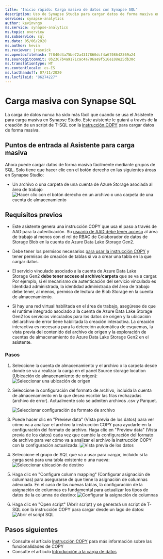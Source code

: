 ```yaml
---
title: 'Inicio rápido: Carga masiva de datos con Synapse SQL'
description: Uso de Synapse Studio para cargar datos de forma masiva en Synapse SQL
services: synapse-analytics
author: kevinvngo
ms.service: synapse-analytics
ms.topic: overview
ms.subservice: sql
ms.date: 05/06/2020
ms.author: kevin
ms.reviewer: jrasnick
ms.openlocfilehash: 7f840d4a75be72a4317860dcf4a6708642369a24
ms.sourcegitcommit: 0b2367b4a9171cac4a706ae9f516e108e25db30c
ms.translationtype: HT
ms.contentlocale: es-ES
ms.lasthandoff: 07/11/2020
ms.locfileid: "86274227"
---
```

# <a name="bulk-loading-with-synapse-sql"></a>Carga masiva con Synapse SQL

La carga de datos nunca ha sido más fácil que cuando se usa el Asistente para carga masiva en Synapse Studio. Este asistente le guiará a través de la creación de un script de T-SQL con la [instrucción COPY](https://docs.microsoft.com/sql/t-sql/statements/copy-into-transact-sql?view=azure-sqldw-latest) para cargar datos de forma masiva. 

## <a name="entry-points-to-the-bulk-load-wizard"></a>Puntos de entrada al Asistente para carga masiva

Ahora puede cargar datos de forma masiva fácilmente mediante grupos de SQL. Solo tiene que hacer clic con el botón derecho en las siguientes áreas en Synapse Studio:

- Un archivo o una carpeta de una cuenta de Azure Storage asociada al área de trabajo ![Hacer clic con el botón derecho en un archivo o una carpeta de una cuenta de almacenamiento](./sql/media/bulk-load/bulk-load-entry-point-0.png)

## <a name="prerequisites"></a>Requisitos previos

- Este asistente genera una instrucción COPY que usa el paso a través de AAD para la autenticación. Su [usuario de AAD debe tener acceso](https://docs.microsoft.com/azure/synapse-analytics/sql-data-warehouse/quickstart-bulk-load-copy-tsql-examples#d-azure-active-directory-authentication-aad) al área de trabajo al menos con el rol de RBAC de Colaborador de datos de Storage Blob en la cuenta de Azure Data Lake Storage Gen2.

- Debe tener los permisos necesarios [para usar la instrucción COPY](https://docs.microsoft.com/sql/t-sql/statements/copy-into-transact-sql?view=azure-sqldw-latest#permissions) y tener permisos de creación de tablas si va a crear una tabla en la que cargar datos.

- El servicio vinculado asociado a la cuenta de Azure Data Lake Storage Gen2 **debe tener acceso al archivo**/**carpeta** que se va a cargar. Por ejemplo, si el mecanismo de autenticación del servicio vinculado es Identidad administrada, la identidad administrada del área de trabajo debe tener, al menos, permiso de lectura de Blob Storage en la cuenta de almacenamiento.

- Si hay una red virtual habilitada en el área de trabajo, asegúrese de que el runtime integrado asociado a la cuenta de Azure Data Lake Storage Gen2 los servicios vinculados para los datos de origen y la ubicación del archivo de error tiene habilitada la creación interactiva. La creación interactiva es necesaria para la detección automática de esquemas, la vista previa del contenido del archivo de origen y la exploración de cuentas de almacenamiento de Azure Data Lake Storage Gen2 en el asistente.

### <a name="steps"></a>Pasos

1. Seleccione la cuenta de almacenamiento y el archivo o la carpeta desde donde se va a realizar la carga en el panel Source storage location (Ubicación de almacenamiento de origen): ![Seleccionar una ubicación de origen](./sql/media/bulk-load/bulk-load-source-location.png)

2. Seleccione la configuración del formato de archivo, incluida la cuenta de almacenamiento en la que desea escribir las filas rechazadas (archivo de error). Actualmente solo se admiten archivos .csv y Parquet.

    ![Seleccionar configuración de formato de archivo](./sql/media/bulk-load/bulk-load-file-format-settings.png)

3. Puede hacer clic en "Preview data" (Vista previa de los datos) para ver cómo va a analizar el archivo la instrucción COPY para ayudarle en la configuración del formato de archivo. Haga clic en "Preview data" (Vista previa de los datos) cada vez que cambie la configuración del formato de archivo para ver cómo va a analizar el archivo la instrucción COPY con la configuración actualizada: ![Vista previa de los datos](./sql/media/bulk-load/bulk-load-file-format-settings-preview-data.png) 

4. Seleccione el grupo de SQL que va a usar para cargar, incluido si la carga será para una tabla existente o una nueva: ![Seleccionar ubicación de destino](./sql/media/bulk-load/bulk-load-target-location.png)

5. Haga clic en "Configure column mapping" (Configurar asignación de columnas) para asegurarse de que tiene la asignación de columnas adecuada. En el caso de las nuevas tablas, la configuración de la asignación de columnas es fundamental para actualizar los tipos de datos de la columna de destino: ![Configurar la asignación de columnas](./sql/media/bulk-load/bulk-load-target-location-column-mapping.png)

6. Haga clic en "Open script" (Abrir script) y se generará un script de T-SQL con la instrucción COPY para cargar desde un lago de datos: ![Abrir el script SQL](./sql/media/bulk-load/bulk-load-target-final-script.png)

## <a name="next-steps"></a>Pasos siguientes

- Consulte el artículo [Instrucción COPY](https://docs.microsoft.com/sql/t-sql/statements/copy-into-transact-sql?view=azure-sqldw-latest#syntax) para más información sobre las funcionalidades de COPY
- Consulte el artículo [Introducción a la carga de datos](https://docs.microsoft.com/azure/synapse-analytics/sql-data-warehouse/design-elt-data-loading#what-is-elt)
